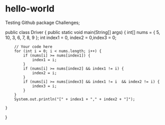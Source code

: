 # hello-world
Testing Github
package Challenges;

public class Driver {
	public static void main(String[] args) {
		int[] nums = { 5, 10, 3, 6, 7, 8, 9 };
		int index1 = 0, index2 = 0,index3 = 0;

		// Your code here
		for (int i = 0; i < nums.length; i++) {
			if (nums[i] >= nums[index1]) {
				index1 = i;
			}
			if (nums[i] >= nums[index2] && index1 != i) {
				index2 = i;
			}
			if (nums[i] >= nums[index3] && index1 != i  && index2 != i) {
				index3 = i;
			}
		}
		System.out.println("[" + index1 + "," + index2 + "]");

	}
}
